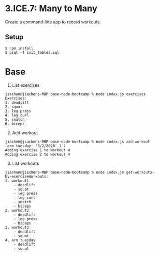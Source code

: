 # 3.ICE.7: Many to Many

Create a command-line app to record workouts.

## Setup

```
$ npm install
$ psql -f init_tables.sql
```

# Base

1. List exercises

```
jiachen@jiachens-MBP base-node-bootcamp % node index.js exercises
Exercises:
1. deadlift
2. squat
3. leg press
4. leg curl
5. snatch
6. biceps
```

2. Add workout

```
jiachen@jiachens-MBP base-node-bootcamp % node index.js add-workout 'arm tuesday' '3/2/2020' 1 2
Adding exercise 1 to workout 4
Adding exercise 2 to workout 4
```

3. List workouts

```
jiachen@jiachens-MBP base-node-bootcamp % node index.js get-workouts-by-exerciseWorkouts:
1. workout1
    - deadlift
    - squat
    - leg press
    - leg curl
    - snatch
    - biceps
2. workout2
    - deadlift
    - leg press
    - biceps
3. workout3
    - deadlift
    - squat
4. arm tuesday
    - deadlift
    - squat
```
